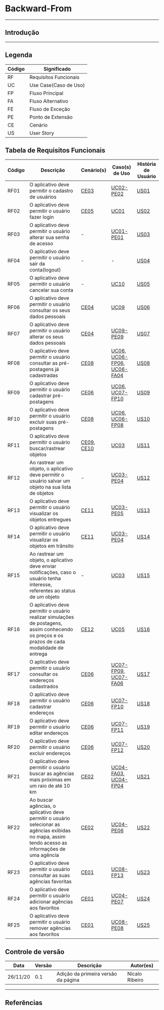 # Backward-From
---

## Introdução


---

## Legenda

| Código | Significado           |
| ------ | --------------------- |
| RF     | Requisitos Funcionais |
| UC     | Use Case(Caso de Uso) |
| FP     | Fluxo Principal       |
| FA     | Fluxo Alternativo     |
| FE     | Fluxo de Exceção      |
| PE     | Ponto de Extensão     |
| CE     | Cenário               |
| US     | User Story            |


## Tabela de Requisitos Funcionais

| Código | Descrição | Cenário(s) | Caso(s) de Uso | História de Usuário |
| ------ | --------- | ---------- | -------------- | ------------------- |
| RF01 | O aplicativo deve permitir o cadastro de usuários | [CE03][link-ce] | [UC02-PE02][link-uc] | [US01][link-us] |
| RF02 | O aplicativo deve permitir o usuário fazer login | [CE05][link-ce] | [UC01][link-uc] | [US02][link-us] |
| RF03 | O aplicativo deve permitir o usuário alterar sua senha de acesso | - | [UC01-PE01][link-uc] |	[US03][link-us] |
| RF04 | O aplicativo deve permitir o usuário sair da conta(logout)	| -	| - | [US04][link-us] |
| RF05 | O aplicativo deve permitir o usuário cancelar sua conta | - | [UC10][link-uc] | [US05][link-us] | 
| RF06 | O aplicativo deve permitir o usuário consultar os seus dados pessoais | [CE04][link-ce] | [UC09][link-uc] | [US06][link-us] |
| RF07 | O aplicativo deve permitir o usuário alterar os seus dados pessoais | [CE04][link-ce] | [UC09-PE09][link-uc] | [US07][link-us] |
| RF08 | O aplicativo deve permitir o usuário consultar as pré-postagens já cadastradas | [CE08][link-ce] | [UC06][link-uc], [UC06-FP06][link-uc], [UC06-FA04][link-uc] | [US08][link-us] |
| RF09 | O aplicativo deve permitir o usuário cadastrar pré-postagens | [CE06][link-ce] | [UC06][link-uc], [UC07-FP10][link-uc] | [US09][link-us] | 
| RF10 | O aplicativo deve permitir o usuário excluir suas pré-postagens | [CE08][link-ce]	| [UC06][link-uc], [UC06-FP08][link-uc] | [US10][link-us] |
| RF11 | O aplicativo deve permitir o usuário buscar/rastrear objetos  | [CE09][link-ce], [CE10][link-ce]	| [UC03][link-uc] | [US11][link-us] |
| RF12 | Ao rastrear um objeto, o aplicativo deve permitir o usuário salvar um objeto na sua lista de objetos | - | [UC03-PE04][link-uc] | [US12][link-us] |
| RF13 | O aplicativo deve permitir o usuário visualizar os objetos entregues | [CE11][link-ce] | [UC03-PE05][link-uc] | [US13][link-us] |
| RF14 | O aplicativo deve permitir o usuário visualizar os objetos em trânsito | [CE11][link-ce] | [UC03-PE04][link-uc] | [US14][link-us] |
| RF15 | Ao rastrear um objeto, o aplicativo deve enviar notificações, caso o usuário tenha interesse, referentes ao status de um objeto | - | [UC03][link-uc] | [US15][link-us] |
| RF16 | O aplicativo deve permitir o usuário realizar simulações de postagens, assim conhecendo os preços e os prazos de cada modalidade de entrega | [CE12][link-ce] | [UC05][link-uc] | [US16][link-us] |
| RF17 | O aplicativo deve permitir o usuário consultar os endereços cadastrados | [CE06][link-ce] | [UC07-FP09][link-uc], [UC07-FA06][link-uc] | [US17][link-us] |
| RF18 | O aplicativo deve permitir o usuário cadastrar endereços | [CE06][link-ce] | [UC07-FP10][link-uc] | [US18][link-us] |
| RF19 | O aplicativo deve permitir o usuário editar endereços | [CE06][link-ce] | [UC07-FP11][link-uc] | [US19][link-us] |
| RF20 | O aplicativo deve permitir o usuário excluir endereços | [CE06][link-ce] | [UC07-FP12][link-uc] | [US20][link-us] |
| RF21 | O aplicativo deve permitir o usuário buscar as agências mais próximas em um raio de até 10 km | [CE02][link-ce] | [UC04-FA03][link-uc], [UC04-FP04][link-uc] | [US21][link-us] |
| RF22 | Ao buscar agências, o aplicativo deve permitir o usuário selecionar as agências exibidas no mapa, assim tendo acesso as informações de uma agência | [CE02][link-ce] | [UC04-PE06][link-uc] | [US22][link-us] |
| RF23 | O aplicativo deve permitir o usuário consultar as suas agências favoritas | [CE01][link-ce] | [UC08-FP13][link-uc] | [US23][link-us] |
| RF24 | O aplicativo deve permitir o usuário adicionar agências aos favoritos | [CE01][link-ce] | [UC04-PE07][link-uc] | [US24][link-us] |
| RF25 | O aplicativo deve permitir o usuário remover agências aos favoritos | [CE01][link-ce] | [UC08-PE08][link-uc] | [US25][link-us] |


## Controle de versão

| Data     | Versão | Descrição                                               | Autor(es)        |
| -------- | ------ | ------------------------------------------------------- | ---------------- |
| 26/11/20 | 0.1    | Adição da primeira versão da página                     | Nícalo Ribeiro   |

---

## Referências


<!--Links-->
[link-ce]: https://requisitos-de-software.github.io/2020.1-Correios/modelagem/cenarios/cenarios-v2/
[link-uc]: https://requisitos-de-software.github.io/2020.1-Correios/modelagem/casosDeUso/casosDeUso/
[link-us]: https://requisitos-de-software.github.io/2020.1-Correios/modelagem/historiasDeUsuario/historiasDeUsuario/